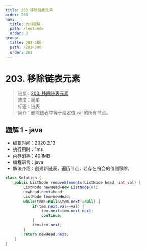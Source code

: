 ```yaml
---
title: 203.移除链表元素
order: 203
nav:
  title: 力扣题解
  path: /leetcode
  order: 3
group:
  title: 201-300
  path: /201-300
  order: 201
---
```


# 203. 移除链表元素

> 链接：[203. 移除链表元素](https://leetcode-cn.com/problems/remove-linked-list-elements/)  
> 难度：简单  
> 标签：链表  
> 简介：删除链表中等于给定值 val 的所有节点。

## 题解 1 - java

- 编辑时间：2020.2.13
- 执行用时：1ms
- 内存消耗：40.1MB
- 编程语言：java
- 解法介绍：创建新链表，遍历节点，若存在符合的值则移除。

```java
class Solution {
    public ListNode removeElements(ListNode head, int val) {
        ListNode newHead=new ListNode(0);
        newHead.next=head;
        ListNode tem=newHead;
        while(tem!=null&&tem.next!=null) {
        	if(tem.next.val==val) {
        		tem.next=tem.next.next;
                continue;
        	}
        	tem=tem.next;
        }
        return newHead.next;
    }
}
```
